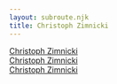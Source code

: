 ```yaml
---
layout: subroute.njk
title: Christoph Zimnicki
---
```


[Christoph Zimnicki](/people/christoph-zimnicki)\
[Christoph Zimnicki](/people/christoph-zimnicki)\
[Christoph Zimnicki](/people/christoph-zimnicki)
